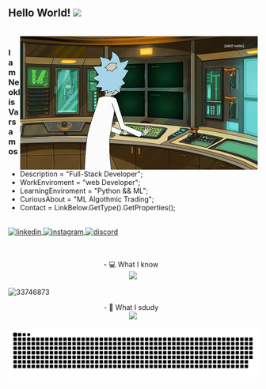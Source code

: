 ## Hello World! <img src="https://raw.githubusercontent.com/iampavangandhi/iampavangandhi/master/gifs/Hi.gif" width="30px"></h2>

<br />
<img align="right" alt="GIF" src="https://github.com/darshan-jain/darshan-jain/blob/master/rick.gif" />

### I am Neoklis Varsamos
- Description = "Full-Stack Developer";
- WorkEnviroment = "web Developer";
- LearningEnviroment = "Python && ML";
- CuriousAbout = "ML Algothmic Trading";
- Contact = LinkBelow.GetType().GetProperties();
<br />

  
<a href="https://www.linkedin.com/in/neoklis-varsamos-218a4a258/" target="blank">
  <img align="center" src="https://user-images.githubusercontent.com/88904952/234979284-68c11d7f-1acc-4f0c-ac78-044e1037d7b0.png" alt="linkedin" height="50"         width="50" />
</a>

<a href="https://www.instagram.com/neoklis.var/" target="blank">
  <img align="center" src="https://user-images.githubusercontent.com/88904952/234981169-2dd1e58f-4b7e-468c-8213-034ba62156c3.png" alt="instagram" height="50"       width="50" />
</a>

<a href="https://discord.com/users/516649789169991683" target="blank">
  <img align="center" src="https://user-images.githubusercontent.com/88904952/234982627-019fd336-6248-453c-9b05-97c13fd1d207.png" alt="discord" height="50"         width="50" />
</a>
  
  
<br />
<br />
<br />
  


<p align="center">
  - 💻 What I know &nbsp;
  
  <br />
  <a href="https://skillicons.dev">
    <img src="https://skillicons.dev/icons?i=github,dotnet,visualstudio,vscode,cs,js,rabbitmq,css,html" />
  </a>
</p>

![33746873](https://github.com/Galactus9/Galactus9/assets/117937168/04a83cff-af83-405d-a636-6788c9ccff3a)


<p align="center">
  - 📖 What I sdudy &nbsp;
  <br />
  <a href="https://skillicons.dev">
    <img src="https://skillicons.dev/icons?i=py,vue,ts,docker,graphql," />
  </a>
</p>





<!--- snake -->
<div align="center">
  <img  src="https://github.com/1999AZZAR/1999AZZAR/blob/main/resources/img/grid-snake.svg"
       alt="snake" /></a>
</div>

